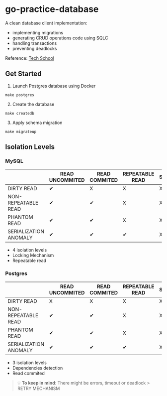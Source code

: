 # go-practice-database

A clean database client implementation:
- implementing migrations
- generating CRUD operations code using SQLC
- handling transactions
- preventing deadlocks

Reference: [Tech School](https://www.youtube.com/@TECHSCHOOLGURU)

## Get Started

1. Launch Postgres database using Docker
```
make postgres
```

2. Create the database
```
make createdb
```

3. Apply schema migration
```
make migrateup
```

## Isolation Levels

### MySQL

|  | READ UNCOMMITED | READ COMMITED | REPEATABLE READ | SERIALIZABLE |
|----------|----------|----------|----------|----------|
| DIRTY READ    | ✔     | X     | X     | X     |
| NON-REPEATABLE READ    | ✔     | ✔     | X     | X     |
| PHANTOM READ    | ✔     | ✔     | X     | X     |
| SERIALIZATION ANOMALY    | ✔     | ✔     |   ✔   | X     |

- 4 isolation levels
- Locking Mechanism
- Repeatable read

### Postgres

|  | READ UNCOMMITED | READ COMMITED | REPEATABLE READ | SERIALIZABLE |
|----------|----------|----------|----------|----------|
| DIRTY READ    | X     | X     | X     | X     |
| NON-REPEATABLE READ    | ✔     | ✔     | X     | X     |
| PHANTOM READ    | ✔     | ✔     | X     | X     |
| SERIALIZATION ANOMALY    | ✔     | ✔     |   ✔   | X     |

- 3 isolation levels
- Dependencies detection
- Read commited

> 💡 **To keep in mind**: There might be errors, timeout or deadlock > RETRY MECHANISM
